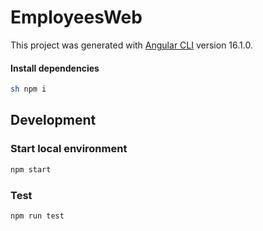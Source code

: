 # EmployeesWeb

This project was generated with [Angular CLI](https://github.com/angular/angular-cli) version 16.1.0.

#### Install dependencies

```sh
sh npm i
```

## Development

### Start local environment

```sh
npm start
```

### Test

```sh
npm run test
```
